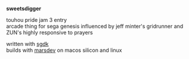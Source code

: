 **sweetsdigger**

touhou pride jam 3 entry\
arcade thing for sega genesis influenced by jeff minter's gridrunner and ZUN's highly responsive to prayers

written with [sgdk](https://github.com/Stephane-D/SGDK)\
builds with [marsdev](https://github.com/andwn/marsdev) on macos silicon and linux
